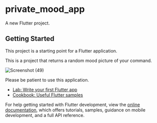# private_mood_app

A new Flutter project.

## Getting Started

This project is a starting point for a Flutter application.

This is a project that returns a random mood picture of your command.

![Screenshot (49)](https://github.com/ruman-dev/Predict_My_Mood_With_Flutter/assets/100184592/9b2331c9-0ae9-4f46-9f7d-b01d0282993a)



Please be patient to use this application.

- [Lab: Write your first Flutter app](https://docs.flutter.dev/get-started/codelab)
- [Cookbook: Useful Flutter samples](https://docs.flutter.dev/cookbook)

For help getting started with Flutter development, view the
[online documentation](https://docs.flutter.dev/), which offers tutorials,
samples, guidance on mobile development, and a full API reference.

